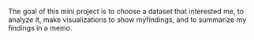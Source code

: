 The goal of this mini project is to choose a dataset that interested me, to analyze it, make visualizations to show myfindings, and to summarize my findings in a memo.
